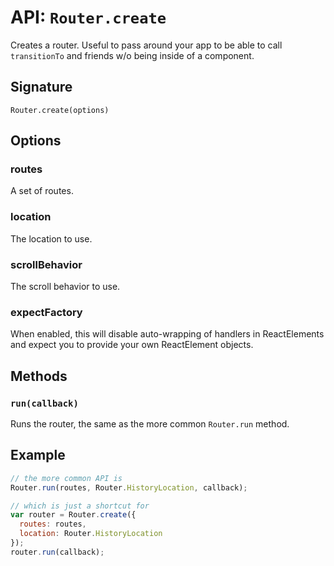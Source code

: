 API: `Router.create`
====================

Creates a router. Useful to pass around your app to be able to call
`transitionTo` and friends w/o being inside of a component.

Signature
---------

`Router.create(options)`

Options
-------

### routes

A set of routes.

### location

The location to use.

### scrollBehavior

The scroll behavior to use.

### expectFactory

When enabled, this will disable auto-wrapping of handlers in ReactElements and expect you to provide your own ReactElement objects.

Methods
-------

### `run(callback)`

Runs the router, the same as the more common `Router.run` method.

Example
-------

```js
// the more common API is
Router.run(routes, Router.HistoryLocation, callback);

// which is just a shortcut for
var router = Router.create({
  routes: routes,
  location: Router.HistoryLocation
});
router.run(callback);
```
